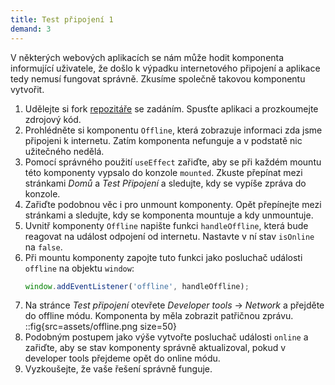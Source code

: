 ```yaml
---
title: Test připojení 1
demand: 3
---
```


V některých webových aplikacích se nám může hodit komponenta informující uživatele, že došlo k výpadku internetového připojení a aplikace tedy nemusí fungovat správně. Zkusíme společně takovou komponentu vytvořit. 

1. Udělejte si fork [repozitáře](https://github.com/Czechitas-podklady-WEB/test-pripojeni) se zadáním. Spusťte aplikaci a prozkoumejte zdrojový kód. 
1. Prohlédněte si komponentu `Offline`, která zobrazuje informaci zda jsme připojeni k internetu. Zatím komponenta nefunguje a v podstatě nic užitečného nedělá.
1. Pomocí správného použití `useEffect` zařiďte, aby se při každém mountu této komponenty vypsalo do konzole `mounted`. Zkuste přepínat mezi stránkami _Domů_ a _Test Připojení_ a sledujte, kdy se vypíše zpráva do konzole. 
1. Zařiďte podobnou věc i pro unmount komponenty. Opět přepínejte mezi stránkami a sledujte, kdy se komponenta mountuje a kdy unmountuje. 
1. Uvnitř komponenty `Offline` napište funkci `handleOffline`, která bude reagovat na událost odpojení od internetu. Nastavte v ní stav `isOnline` na `false`. 
1. Při mountu komponenty zapojte tuto funkci jako posluchač události `offline` na objektu `window`:
   ```js
   window.addEventListener('offline', handleOffline);
   ```
1. Na stránce _Test připojení_ otevřete _Developer tools_ → _Network_ a přejděte do offline módu. Komponenta by měla zobrazit patřičnou zprávu.
   ::fig{src=assets/offline.png size=50}
1. Podobným postupem jako výše vytvořte posluchač události `online` a zařiďte, aby se stav komponenty správně aktualizoval, pokud v developer tools přejdeme opět do online módu.
1. Vyzkoušejte, že vaše řešení správně funguje.

